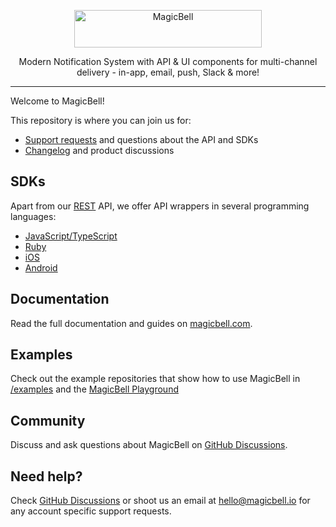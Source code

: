 <p align="center">
  <a href="https://magicbell.com">
    <picture>
      <source media="(prefers-color-scheme: dark)" srcset="./.github/assets/logo-light.svg">
      <source media="(prefers-color-scheme: light)" srcset="./.github/assets/logo-dark.svg">
      <img alt="MagicBell" src="./.github/assets/logo-dark.svg" width="300" height="60" style="max-width: 100%;">
    </picture>
  </a>
</p>

<p align="center">
  Modern Notification System with API & UI components for multi-channel delivery - in-app, email, push, Slack & more!
</p>

---

Welcome to MagicBell!

This repository is where you can join us for:

- [Support requests] and questions about the API and SDKs
- [Changelog] and product discussions

[Support requests]: https://github.com/orgs/magicbell/discussions
[Changelog]: https://github.com/orgs/magicbell/discussions/categories/product-changelog

## SDKs

Apart from our [REST](https://www.magicbell.com/docs/rest-api/overview) API, we offer API wrappers in several programming languages:

- [JavaScript/TypeScript](https://github.com/magicbell/magicbell-js)
- [Ruby](https://github.com/magicbell/magicbell-ruby)
- [iOS](https://github.com/magicbell/magicbell-swift)
- [Android](https://github.com/magicbell/magicbell-android)

## Documentation

Read the full documentation and guides on [magicbell.com](https://magicbell.com/).


## Examples

Check out the example repositories that show how to use MagicBell in [/examples](./examples) and the [MagicBell Playground]

[MagicBell Playground]: https://playground.magicbell.com

## Community

Discuss and ask questions about MagicBell on [GitHub Discussions](https://github.com/orgs/magicbell/discussions).

## Need help?

Check [GitHub Discussions] or shoot us an email at <hello@magicbell.io> for any account specific support requests.

[GitHub Discussions]: https://github.com/orgs/magicbell/discussions

